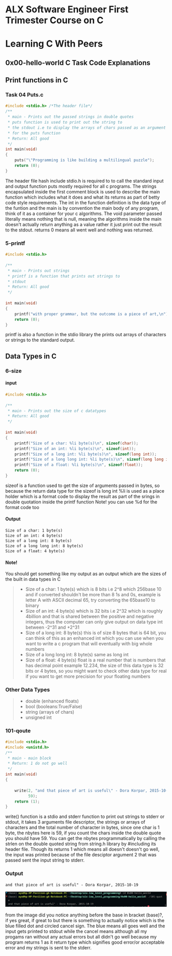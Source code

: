 # ALX Software Engineer First Trimester Course on C
# Learning C With Peers

## 0x00-hello-world C Task Code Explanations

## Print functions in C
### Task 04 Puts.c

```c
#include <stdio.h> /*The header file*/
/**
 * main - Prints out the passed strings in double quotes
 * puts function is used to print out the string to
 * the stdout i.e to display the arrays of chars passed as an argument
 * for the puts function
 * Return: All good
 */
int main(void)
{
    puts("\"Programming is like building a multilingual puzzle");
    return (0);
}
```
The header file hash include stdio.h is required to to call the standard input and output function puts
mostly required for all c programs. The strings encapsulated inside the first comment block 
is used to describe the main function which includes what it does and what its returns as part of betty code style requirements.
The int in the function definition is the data type of the funtion and the main is by convention the main body of any program, think of it as a container for your c algorithms.
The void parameter passed literally means nothing that is null, meaning the algorithms inside the main 
doesn't actually return anything as a value rather it just print out the result to the stdout.
returns 0 means all went well and nothing was returned.

### 5-printf
```c
#include <stdio.h>

/**
 * main - Prints out strings
 * printf is a function that prints out strings to
 * stdout
 * Return: All good
 */

int main(void)
{
	printf("with proper grammar, but the outcome is a piece of art,\n");
	return (0);
}
```
printf is also a function in the stdio library the prints out arrays of characters or strings to the standard output.

## Data Types in C
### 6-size

#### input
```c
#include <stdio.h>

/**
 * main - Prints out the size of c datatypes
 * Return: All good
 */

int main(void)
{
	printf("Size of a char: %li byte(s)\n", sizeof(char));
	printf("Size of an int: %li byte(s)\n", sizeof(int));
	printf("Size of a long int: %li byte(s)\n", sizeof(long int));
	printf("Size of a long long int: %li byte(s)\n", sizeof(long long int));
	printf("Size of a float: %li byte(s)\n", sizeof(float));
	return (0);
}
```
sizeof is a function used to get the size of arguments passed in bytes, so because the return data type for the sizeof is long int %li is used as a place holder which is a format code to display the result as part of the srings in double quotation inside the printf function
Note! you can use %d for the format code too

#### Output
```comandline
Size of a char: 1 byte(s)
Size of an int: 4 byte(s)
Size of a long int: 8 byte(s)
Size of a long long int: 8 byte(s)
Size of a float: 4 byte(s)
```

#### Note!
You should get something like my output as an output which are the sizes of the built in data types in C
>- Size of a char: 1 byte(s) which is 8 bits i.e 2^8 which 256base 10 and if converted shouldn't be more than 8 1s and 0s, example is letter A with ASCII decimal 65, try converting the 65base10 to binary
>- Size of an int: 4 byte(s) which is 32 bits i.e 2^32 which is roughly 4billion and that is shared between the positive and negative integers, thus the computer can only give output on data type int between -2^31 and +2^31
>- Size of a long int: 8 byte(s) this is of size 8 bytes that is 64 bit, you can think of this as an enhanced int which you can use when you want to write a c program that will eventually with big whole numbers
>- Size of a long long int: 8 byte(s) same as long int 
>- Size of a float: 4 byte(s) float is a real number that is numbers that has decimal point example 12.234, the size of this data type is 32 bits or 4 bytes, so you might want to check other data type for real if you want to get more precision for your floating numbers

### Other Data Types 
>- double (enhanced floats)
>- bool (booleans:True/False)
>- string (arrays of chars)
>- unsigned int 

### 101-qoute
```c
#include <stdio.h>
#include <unistd.h>
/**
 * main - main block
 * Return: 1 do not go well
 */
int main(void)
{

	write(2, "and that piece of art is useful\" - Dora Korpar, 2015-10-19\n",
		  59);
	return (1);
}
```
write() function is a stdio and stderr function to print out strings to stderr or stdout, it takes 3 arguments
file descriptor, the strings or arrays of characters and the total number of character in bytes,
since one char is 1 byte, the nbytes here is 59, if you count the chars inside the double
quote you should have 59.
You can get the nbytes programmatically by calling the strlen on the double quoted string
from string.h library by #including its header file.
Though its returns 1 which means all doesn't doesn't go well, the input was printed because of the file
desciptor argument 2 that was passed sent the input string to stderr.

### Output
```commandline
and that piece of art is useful" - Dora Korpar, 2015-10-19
```
![image](pngs/img-1.png)

from the image did you notice anything before the base in bracket (base)?, if yes great, if great to 
but there is something to actually notice which is the blue filled dot and circled cancel sign.
The blue means all goes well and the input gets printed to stdout while the cancel means although all my progams ran without any actual errors but all didn't go well because my program returns 1 as it return type which signifies good error/or acceptable error and my strings is sent to the stderr.